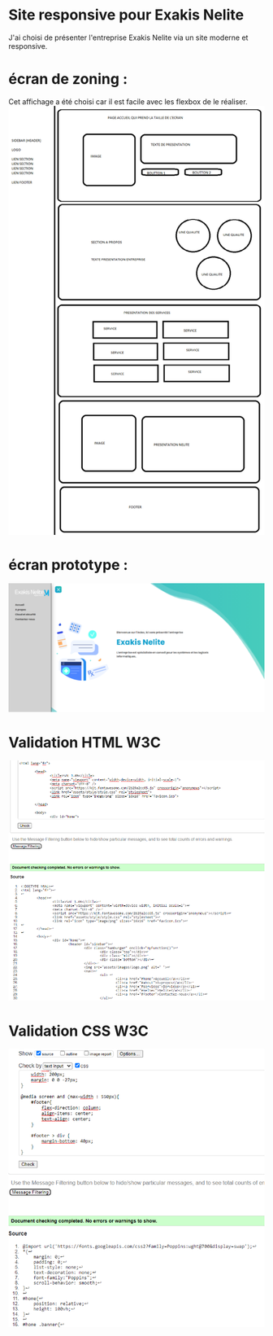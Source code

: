 # Site responsive pour Exakis Nelite

J'ai choisi de présenter l'entreprise Exakis Nelite via un site moderne et responsive.


# écran de zoning :

Cet affichage a été choisi car il est facile avec les flexbox de le réaliser. 
![écran de zoning](doc/ecran_zoning.png)

# écran prototype : 
![écran prototype](doc/ecran_prototype.png)

# Validation HTML W3C
![Validation HTML](doc/html-check.png)

# Validation CSS W3C
![Validation CSS](doc/css-check.png)
